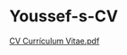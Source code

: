 # Youssef-s-CV
[CV Currículum Vitae.pdf](https://github.com/user-attachments/files/19622281/CV.Curriculum.Vitae.pdf)
